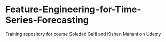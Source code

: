 # Feature-Engineering-for-Time-Series-Forecasting
Training repository for course Soledad Galli and Kishan Manani on Udemy
